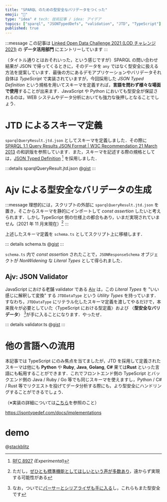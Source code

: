 ```yaml
---
title: "SPARQL のための型安全なバリデータをつくった"
emoji: "🦾"
type: "idea" # tech: 技術記事 / idea: アイデア
topics: ["sparql", "JSONTypedDefs", "validation", "JTD", "TypeScript"]
published: true
---
```


:::message
この記事は [Linked Open Data Challenge 2021 (LOD チャレンジ 2021)](https://2021.lodc.jp/entry.html) の **データ活用部門** にエントリーしています
:::

（タイトル通りとはおそれいった，という感じですが）SPARQL の問い合わせ結果が JSON で帰ってくるときに，そのデータを `any` ではなく型安全に扱える方法を提案しています．最後の方にあるデモアプリケーションやバリデータそれ自体は _TypeScript_ で実装されていますが，今回採用した _JSON Typed Definition_ という規格を用いてスキーマを定義すれば，**言語を問わず様々な場面で使用**することが出来ます．JavaScript や Python においても型安全が保証されるのは，WEB システムやデータ分析においても強力な後押しとなることでしょう．

# JTD によるスキーマ定義

`sparqlQueryResult.jtd.json` としてスキーマを定義しました．その際に [SPARQL 1.1 Query Results JSON Format | W3C Recommendation 21 March 2013](http://www.asahi-net.or.jp/~ax2s-kmtn/internet/rdf/REC-sparql11-results-json-20130321.html) の和訳版を参照しています．また，スキーマを記述する際の規格としては，[JSON Typed Definition](https://jsontypedef.com/) [^1] を採用しました．

[^1]: [RFC 8927](https://datatracker.ietf.org/doc/rfc8927/) _(Experimental)_

:::details sparqlQueryResult.jtd.json
@[gist](https://gist.github.com/Ningensei848/7c5806189f5734932c45bf201830beae?file=sparqlQueryResult.jtd.json)
:::

# Ajv による型安全なバリデータの生成

:::message
理想的には，スクリプトの外部に `sparqlQueryResult.jtd.json` を置き，そこからスキーマを静的にインポートして _const assertion_ したいと考えられます．しかし TypeScript 側の仕様上の都合もあり，いまだ実現されていません（2021 年 11 月末現在）[^2]
:::

[^2]: ただし，[ぜひとも標準機能としてほしいという声が多数あり](https://github.com/microsoft/TypeScript/issues/32063)，遠からず実現する可能性がある

上述したスキーマ定義を `schema.ts` としてスクリプト上に移植します．

::: details schema.ts
@[gist](https://gist.github.com/Ningensei848/7c5806189f5734932c45bf201830beae?file=schema.ts)
:::

`schema.ts` 内で _const assertion_ されたことで，`JSONResponseSchema` オブジェクトが _NonWidening_ な _Literal Types_ として得られました．

## Ajv: JSON Validator

JavaScript における老舗 validator である [Ajv](https://ajv.js.org/guide/typescript.html#utility-type-for-jtd-data-type) は，この _Literal Types_ を "いい感じに解釈して変換" する `JTDDataType` という _Utility Types_ を持っています．すなわち，`JTDDataType` にリテラル化したスキーマ定義を渡してやるだけで，本来我々が必要としていた〈TypeScript における型定義〉および 〈**型安全なバリデータ**〉 [^3]が手に入ることになります．やったぜ．

[^3]: なお，ついでに[パーサーとシリアライザも手に入る](https://ajv.js.org/guide/typescript.html#type-safe-parsers-and-serializers)し，これらもまた型安全です

::: details validator.ts
@[gist](https://gist.github.com/Ningensei848/7c5806189f5734932c45bf201830beae?file=validator.ts)
:::

# 他の言語への流用

本記事では TypeScript にのみ焦点を当てましたが，JTD を採用して定義されたスキーマは他にも **Python** や **Ruby**, **Java**, **Golang**, **C#** 果ては**Rust** といった言語にも転用することができます．これでフロントエンド側の TypeScript とバックエンド側の Java / Ruby / Go 等でも同じスキーマを使えますし，Python / C# / Rust 等でリクエストを投げてデータ分析する際にも，より型安全にハンドリングすることができるでしょう．

（※実装の詳細については[こちら](https://jsontypedef.com/docs/implementations)を参照のこと）

https://jsontypedef.com/docs/implementations

# demo

@[stackblitz](https://stackblitz.com/edit/react-ts-rbngxp?embed=1&file=Demo.tsx&hideExplorer=1&view=preview)
